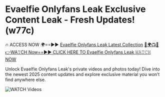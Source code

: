 # Evaelfie Onlyfans Leak Exclusive Content Leak - Fresh Updates! (w77c)

🔥 ACCESS NOW 🌍==►► <a href="https://tinyurl.com/3fjeunct" rel="nofollow">Evaelfie Onlyfans Leak Latest Collection</a></h3>
[🔴🌍📺📱👉WA𝚃CH Now==►► CLICK HERE TO Evaelfie Onlyfans Leak 𝚆𝙰𝚃𝙲𝙷 NOW](https://tinyurl.com/3fjeunct)

Unlock Evaelfie Onlyfans Leak's private videos and photos today! Dive into the newest 2025 content updates and explore exclusive material you won’t find anywhere else.


<a href="https://tinyurl.com/3fjeunct" rel="nofollow" data-target="animated-image.originalLink"><img src="https://camo.githubusercontent.com/8a4f000d20f83aca3bf7ec5f350d767afa0574a8a352519fd8cfa583a6f93a33/68747470733a2f2f692e696d6775722e636f6d2f644a486b345a712e676966" alt="WATCH Videos" data-canonical-src="https://i.imgur.com/dJHk4Zq.gif" style="max-width: 100%; display: inline-block;" data-target="animated-image.originalImage"></a>
